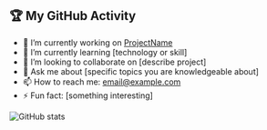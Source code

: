 ## 🏆 My GitHub Activity

- 🔭 I’m currently working on [ProjectName](https://github.com/your-username/ProjectName)
- 🌱 I’m currently learning [technology or skill]
- 👯 I’m looking to collaborate on [describe project]
- 💬 Ask me about [specific topics you are knowledgeable about]
- 📫 How to reach me: [email@example.com](mailto:email@example.com)
- ⚡ Fun fact: [something interesting]

![GitHub stats](https://github-readme-stats.vercel.app/api?ahmedali375=your-ahmedali375&show_icons=true)

